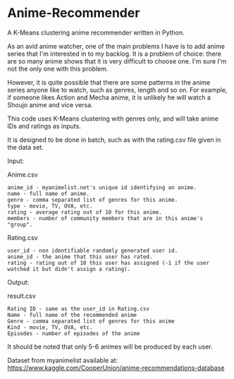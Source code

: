 # Anime-Recommender
A K-Means clustering anime recommender written in Python.

As an avid anime watcher, one of the main problems I have is to add anime series that
I'm interested in to my backlog. It is a problem of choice: there are so many anime 
shows that it is very difficult to choose one. I'm sure I'm not the only one with this problem.

However, it is quite possible that there are some patterns in the anime series anyone like
to watch, such as genres, length and so on. For example, if someone likes Action and Mecha anime,
it is unlikely he will watch a Shoujo anime and vice versa.

This code uses K-Means clustering with genres only, and will take anime IDs and ratings as inputs. 

It is designed to be done in batch, such as with the rating.csv file given in the data set.

Input:

Anime.csv

    anime_id - myanimelist.net's unique id identifying an anime.
    name - full name of anime.
    genre - comma separated list of genres for this anime.
    type - movie, TV, OVA, etc.
    rating - average rating out of 10 for this anime.
    members - number of community members that are in this anime's "group".

Rating.csv

    user_id - non identifiable randomly generated user id.
    anime_id - the anime that this user has rated.
    rating - rating out of 10 this user has assigned (-1 if the user watched it but didn't assign a rating).

Output:

result.csv

    Rating ID - same as the user_id in Rating.csv
    Name - full name of the recommended anime
    Genre - comma separated list of genres for this anime
    Kind - movie, TV, OVA, etc.
    Episodes - number of episodes of the anime
    
It should be noted that only 5-6 animes will be produced by each user.

Dataset from myanimelist available at: https://www.kaggle.com/CooperUnion/anime-recommendations-database
